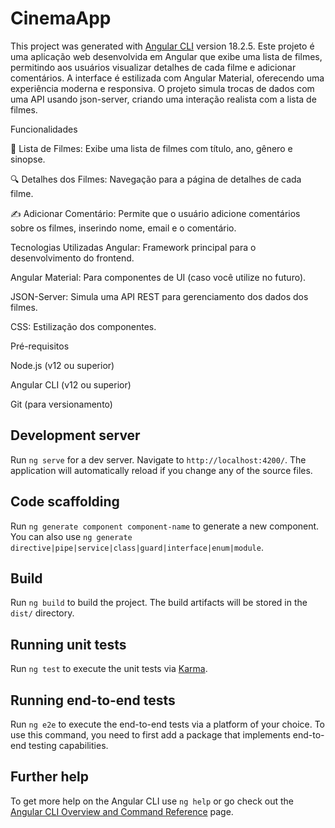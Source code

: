 # CinemaApp

This project was generated with [Angular CLI](https://github.com/angular/angular-cli) version 18.2.5.
Este projeto é uma aplicação web desenvolvida em Angular que exibe uma lista de filmes, permitindo aos usuários visualizar detalhes de cada filme e adicionar comentários. A interface é estilizada com Angular Material, oferecendo uma experiência moderna e responsiva. O projeto simula trocas de dados com uma API usando json-server, criando uma interação realista com a lista de filmes.

Funcionalidades

📜 Lista de Filmes: Exibe uma lista de filmes com título, ano, gênero e sinopse.

🔍 Detalhes dos Filmes: Navegação para a página de detalhes de cada filme.

✍️ Adicionar Comentário: Permite que o usuário adicione comentários sobre os filmes, inserindo nome, email e o comentário.


Tecnologias Utilizadas
Angular: Framework principal para o desenvolvimento do frontend.

Angular Material: Para componentes de UI (caso você utilize no futuro).

JSON-Server: Simula uma API REST para gerenciamento dos dados dos filmes.

CSS: Estilização dos componentes.


Pré-requisitos

Node.js (v12 ou superior)

Angular CLI (v12 ou superior)

Git (para versionamento)


## Development server

Run `ng serve` for a dev server. Navigate to `http://localhost:4200/`. The application will automatically reload if you change any of the source files.

## Code scaffolding

Run `ng generate component component-name` to generate a new component. You can also use `ng generate directive|pipe|service|class|guard|interface|enum|module`.

## Build

Run `ng build` to build the project. The build artifacts will be stored in the `dist/` directory.

## Running unit tests

Run `ng test` to execute the unit tests via [Karma](https://karma-runner.github.io).

## Running end-to-end tests

Run `ng e2e` to execute the end-to-end tests via a platform of your choice. To use this command, you need to first add a package that implements end-to-end testing capabilities.

## Further help

To get more help on the Angular CLI use `ng help` or go check out the [Angular CLI Overview and Command Reference](https://angular.dev/tools/cli) page.
